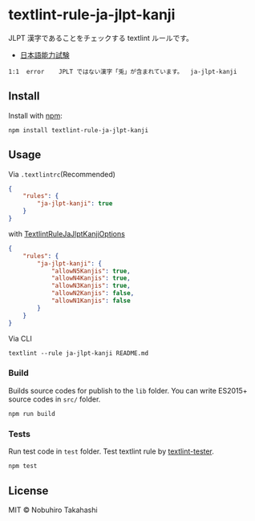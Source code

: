 # textlint-rule-ja-jlpt-kanji

JLPT 漢字であることをチェックする textlint ルールです。

- [日本語能力試験](https://ja.wikipedia.org/wiki/日本語能力試験)

```
1:1  error    JPLT ではない漢字「兎」が含まれています。  ja-jlpt-kanji
```

## Install

Install with [npm](https://www.npmjs.com/):

    npm install textlint-rule-ja-jlpt-kanji

## Usage

Via `.textlintrc`(Recommended)

```json
{
    "rules": {
        "ja-jlpt-kanji": true
    }
}
```

with [TextlintRuleJaJlptKanjiOptions](https://github.com/feb19/textlint-rule-ja-jlpt-kanji/blob/master/src/index.ts)

```json
{
    "rules": {
        "ja-jlpt-kanji": {
            "allowN5Kanjis": true,
            "allowN4Kanjis": true,
            "allowN3Kanjis": true,
            "allowN2Kanjis": false,
            "allowN1Kanjis": false
        }
    }
}
```

Via CLI

```
textlint --rule ja-jlpt-kanji README.md
```

### Build

Builds source codes for publish to the `lib` folder.
You can write ES2015+ source codes in `src/` folder.

    npm run build

### Tests

Run test code in `test` folder.
Test textlint rule by [textlint-tester](https://github.com/textlint/textlint-tester).

    npm test

## License

MIT © Nobuhiro Takahashi